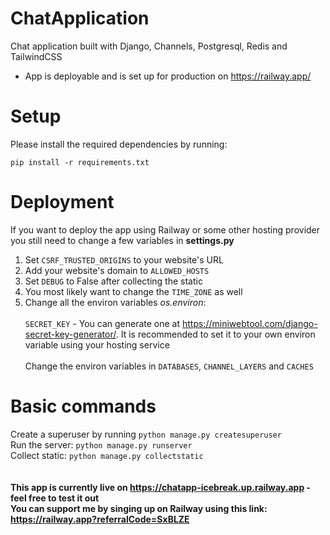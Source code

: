 # ChatApplication
Chat application built with Django, Channels, Postgresql, Redis and TailwindCSS

* App is deployable and is set up for production on https://railway.app/

# Setup
Please install the required dependencies by running:

``pip install -r requirements.txt``

# Deployment
If you want to deploy the app using Railway or some other hosting provider you still need to change a few variables in **settings.py**

1) Set ``CSRF_TRUSTED_ORIGINS`` to your website's URL
2) Add your website's domain to ``ALLOWED_HOSTS``
3) Set ``DEBUG`` to False after collecting the static
4) You most likely want to change the ``TIME_ZONE`` as well
5) Change all the environ variables *os.environ*:
  <br> </br>
  ``SECRET_KEY``   - You can generate one at https://miniwebtool.com/django-secret-key-generator/. It is recommended to set it to your own environ variable using your hosting service
  <br> </br>
   Change the environ variables in ``DATABASES``, ``CHANNEL_LAYERS`` and ``CACHES``
   
# Basic commands
Create a superuser by running ``python manage.py createsuperuser``  
Run the server: ``python manage.py runserver``  
Collect static: ``python manage.py collectstatic``  
<br> </br>
**This app is currently live on https://chatapp-icebreak.up.railway.app - feel free to test it out**  
**You can support me by singing up on Railway using this link: https://railway.app?referralCode=SxBLZE**
